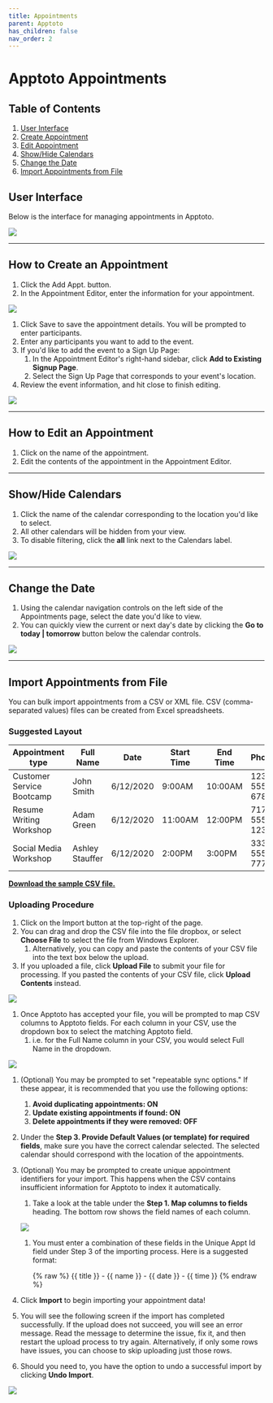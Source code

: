 ```yaml
---
title: Appointments
parent: Apptoto
has_children: false
nav_order: 2
---
```


# Apptoto Appointments

## Table of Contents
1. <a href="#user-interface">User Interface</a>
1. <a href="#how-to-create-an-appointment">Create Appointment</a>
1. <a href="#how-to-edit-an-appointment">Edit Appointment</a>
1. <a href="#showhide-calendars">Show/Hide Calendars</a>
1. <a href="#change-the-date">Change the Date</a>
1. <a href="#import-appointments-from-file">Import Appointments from File</a>

<!-- USER INTERFACE -->
## User Interface

Below is the interface for managing appointments in Apptoto.

<a class="image" href="/assets/apptoto/appointmentsInterface.png"><img src="/assets/apptoto/appointmentsInterface.png" /></a>

<hr class="divider">

<!-- MAKE AN APPOINTMENT -->
## How to Create an Appointment

1. Click the Add Appt. button.
1. In the Appointment Editor, enter the information for your appointment.

<a class="image" href="/assets/apptoto/appointmentEditor.png"><img src="/assets/apptoto/appointmentEditor.png" /></a>

1. Click Save to save the appointment details. You will be prompted to enter participants.
1. Enter any participants you want to add to the event.
1. If you'd like to add the event to a Sign Up Page:
     1. In the Appointment Editor's right-hand sidebar, click **Add to Existing Signup Page**.
     1. Select the Sign Up Page that corresponds to your event's location.
1. Review the event information, and hit close to finish editing.

<a class="image" href="/assets/apptoto/appointmentEditor2.png"><img src="/assets/apptoto/appointmentEditor2.png" /></a>

<hr class="divider">

<!-- EDIT AN APPOINTMENT -->
## How to Edit an Appointment

1. Click on the name of the appointment.
1. Edit the contents of the appointment in the Appointment Editor.

<hr class="divider">

<!-- SHOW/HIDE CALENDARS -->
## Show/Hide Calendars

1. Click the name of the calendar corresponding to the location you'd like to select.
1. All other calendars will be hidden from your view.
1. To disable filtering, click the **all** link next to the Calendars label.

<a class="image" href="/assets/apptoto/changeCalendarView.png"><img src="/assets/apptoto/changeCalendarView.png" /></a>

<hr class="divider">

<!-- CHANGE THE DATE -->
## Change the Date

1. Using the calendar navigation controls on the left side of the Appointments page, select the date you'd like to view.
1. You can quickly view the current or next day's date by clicking the **Go to today &#124; tomorrow** button below the calendar controls.

<a class="image" href="/assets/apptoto/calendarControls.png"><img src="/assets/apptoto/calendarControls.png" /></a>

<hr class="divider">

<!-- IMPORT APPOINTMENTS -->
## Import Appointments from File

You can bulk import appointments from a CSV or XML file. CSV (comma-separated values) files can be created from Excel spreadsheets.

### Suggested Layout

| Appointment type | Full Name | Date | Start Time | End Time | Phone | Email |
|------------------|-----------|------|------------|----------|-------|-------|
| Customer Service Bootcamp | John Smith | 6/12/2020 | 9:00AM | 10:00AM | 123-555-6789 | jsmith@email.com |
| Resume Writing Workshop | Adam Green | 6/12/2020 | 11:00AM | 12:00PM | 717-555-1234 | agreen@email.com |
| Social Media Workshop | Ashley Stauffer | 6/12/2020 | 2:00PM | 3:00PM | 333-555-7777 | ashstauffer@email.com |

<a href="/assets/apptoto/sampleCSV.csv">**Download the sample CSV file.**</a>

### Uploading Procedure
1. Click on the Import button at the top-right of the page.
1. You can drag and drop the CSV file into the file dropbox, or select **Choose File** to select the file from Windows Explorer.
     1. Alternatively, you can copy and paste the contents of your CSV file into the text box below the upload.
1. If you uploaded a file, click **Upload File** to submit your file for processing. If you pasted the contents of your CSV file, click **Upload Contents** instead.

<a class="image" href="/assets/apptoto/csvUpload.jpg"><img src="/assets/apptoto/csvUpload.jpg" /></a>

1. Once Apptoto has accepted your file, you will be prompted to map CSV columns to Apptoto fields. For each column in your CSV, use the dropdown box to select the matching Apptoto field.
     1. i.e. for the Full Name column in your CSV, you would select Full Name in the dropdown.

<a class="image" href="/assets/apptoto/importCSV.jpg"><img src="/assets/apptoto/importCSV.jpg" /></a>

1. (Optional) You may be prompted to set "repeatable sync options." If these appear, it is recommended that you use the following options:
     1. **Avoid duplicating appointments: ON**
     1. **Update existing appointments if found: ON**
     1. **Delete appointments if they were removed: OFF**

1. Under the **Step 3. Provide Default Values (or template) for required fields**, make sure you have the correct calendar selected. The selected calendar should correspond with the location of the appointments.
1. (Optional) You may be prompted to create unique appointment identifiers for your import. This happens when the CSV contains insufficient information for Apptoto to index it automatically.
     1. Take a look at the table under the **Step 1. Map columns to fields** heading. The bottom row shows the field names of each column.

     <a class="image" href="/assets/apptoto/tableFieldNames.png"><img src="/assets/apptoto/tableFieldNames.png" /></a>

     1. You must enter a combination of these fields in the Unique Appt Id field under Step 3 of the importing process. Here is a suggested format:

          {% raw %}
          {{ title }} - {{ name }} - {{ date }} - {{ time }}
          {% endraw %}

1. Click **Import** to begin importing your appointment data!
1. You will see the following screen if the import has completed successfully. If the upload does not succeed, you will see an error message. Read the message to determine the issue, fix it, and then restart the upload process to try again. Alternatively, if only some rows have issues, you can choose to skip uploading just those rows.
1. Should you need to, you have the option to undo a successful import by clicking **Undo Import**.

<a class="image" href="/assets/apptoto/importComplete.png"><img src="/assets/apptoto/importComplete.png" /></a>
